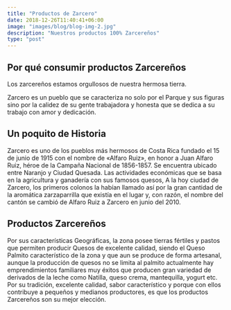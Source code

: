 ```yaml
---
title: "Productos de Zarcero"
date: 2018-12-26T11:40:41+06:00
image: "images/blog/blog-img-2.jpg"
description: "Nuestros productos 100% Zarcereños"
type: "post"
---
```


## Por qué consumir productos Zarcereños

Los zarcereños estamos orgullosos de nuestra hermosa tierra.

Zarcero es un pueblo que se caracteriza no solo por el Parque y sus figuras sino por la calidez de su gente trabajadora y honesta que se dedica a su trabajo con amor y dedicación.

## Un poquito de Historia 
Zarcero es uno de los pueblos más hermosos de Costa Rica fundado el 15 de junio de 1915 con el nombre de «Alfaro Ruiz», en honor a Juan Alfaro Ruiz, héroe de la Campaña Nacional de 1856-1857. 
Se encuentra ubicado entre Naranjo y Ciudad Quesada. Las actividades económicas que se basa en la agricultura y ganadería con sus famosos quesos, ﻿A la hoy ciudad de Zarcero, los primeros colonos la habían llamado así por la gran cantidad de la aromática zarzaparrilla que existía en el lugar y, con razón, el nombre del cantón se cambió de Alfaro Ruiz a Zarcero en junio del 2010.

## Productos Zarcereños 
Por sus características Geográficas, la zona posee tierras fértiles y pastos que permiten producir Quesos de excelente calidad, siendo el Queso Palmito característico de la zona y que aun se produce de forma artesanal, aunque la producción de quesos no se limita al palmito actualmente hay emprendimientos familiares muy éxitos que producen gran variedad de derivados de la leche como Natilla, queso crema, mantequilla, yogurt etc.
Por su tradición, excelente calidad, sabor característico y porque con ellos contribuye a pequeños y medianos productores, es que los productos Zarcereños son su mejor elección.
